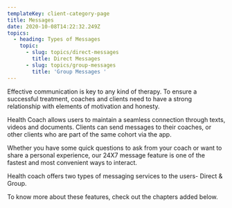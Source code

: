 ```yaml
---
templateKey: client-category-page
title: Messages
date: 2020-10-08T14:22:32.249Z
topics:
  - heading: Types of Messages
    topic:
      - slug: topics/direct-messages
        title: Direct Messages
      - slug: topics/group-messages
        title: 'Group Messages '
---
```

Effective communication is key to any kind of therapy. To ensure a successful treatment, coaches and clients need to have a strong relationship with elements of motivation and honesty. 

Health Coach allows users to maintain a seamless connection through texts, videos and documents. Clients can send messages to their coaches, or other clients who are part of the same cohort via the app. 

Whether you have some quick questions to ask from your coach or want to share a personal experience, our 24X7 message feature is one of the fastest and most convenient ways to interact.

Health coach offers two types of messaging services to the users- 
Direct & Group. 

To know more about these features, check out the chapters added below.
